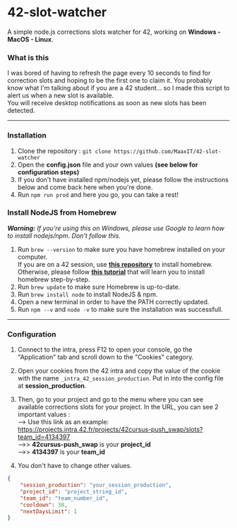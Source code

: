 # 42-slot-watcher
A simple node.js corrections slots watcher for 42, working on **Windows - MacOS - Linux**. 

### What is this
I was bored of having to refresh the page every 10 seconds to find for correction slots and hoping to be the first one to claim it.
You probably know what I'm talking about if you are a 42 student... so I made this script to alert us when a new slot is available.  
You will receive desktop notifications as soon as new slots has been detected.

---

### Installation
1. Clone the repository : ``git clone https://github.com/MaaxIT/42-slot-watcher``
2. Open the **config.json** file and your own values **(see below for configuration steps)**
3. If you don't have installed npm/nodejs yet, please follow the instructions below and come back here when you're done.
4. Run ``npm run prod`` and here you go, you can take a rest!

### Install NodeJS from Homebrew
***Warning:** If you're using this on Windows, please use Google to learn how to install nodejs/npm. Don't follow this.*
1. Run ``brew --version`` to make sure you have homebrew installed on your computer.  
    If you are on a 42 session, use [**this repository**](https://github.com/kube/42homebrew) to install homebrew.  
    Otherwise, please follow [**this tutorial**](https://phoenixnap.com/kb/install-homebrew-on-mac) that will learn you to install homebrew step-by-step.
2. Run ``brew update`` to make sure Homebrew is up-to-date.
3. Run ``brew install node`` to install NodeJS & npm.
4. Open a new terminal in order to have the PATH correctly updated.
4. Run ``npm --v`` and ``node -v`` to make sure the installation was successfull.

---

### Configuration
1. Connect to the intra, press F12 to open your console, go the "Application" tab and scroll down to the "Cookies" category.
2. Open your cookies from the 42 intra and copy the value of the cookie with the name ``_intra_42_session_production``. Put in into the config file at **session_production**.
3. Then, go to your project and go to the menu where you can see available corrections slots for your project. In the URL, you can see 2 important values :  
--> Use this link as an example: https://projects.intra.42.fr/projects/42cursus-push_swap/slots?team_id=4134397  
-->> **42cursus-push_swap** is your **project_id**  
-->> **4134397** is your **team_id**  

4. You don't have to change other values.
```json
{
    "session_production": "your_session_production",
    "project_id": "project_string_id",
    "team_id": "team_number_id",
    "cooldown": 30,
    "nextDaysLimit": 1
}
```
